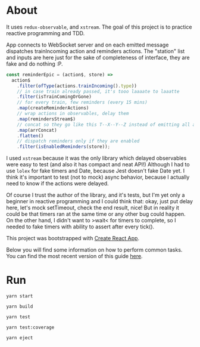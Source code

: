 # About

It uses `redux-observable`, and `xstream`.
The goal of this project is to practice reactive programming and TDD.

App connects to WebSocket server and on each emitted message dispatches trainIncoming action and reminders actions.
The "station" list and inputs are here just for the sake of completeness of interface, they are fake and do nothing :P.

```js
const reminderEpic = (action$, store) =>
  action$
    .filter(ofType(actions.trainIncoming().type))
    // in case train already passed, it's tooo laaaate to laaatte
    .filter(isTrainComingOrGone)
    // for every train, few reminders (every 15 mins)
    .map(createReminderActions)
    // wrap actions in observables, delay them
    .map(remindersStream$)
    // concat so they go like this T--X--Y--Z instead of emitting all at once
    .map(arrConcat)
    .flatten()
    // dispatch reminders only if they are enabled
    .filter(isEnabledReminders(store));
```

I used `xstream` because it was the only library which delayed observables were easy to test (and also it has compact and neat API!)
Although I had to use `lolex` for fake timers and Date, because Jest doesn't fake Date yet.
I think it's important to test (not to mock) async behavior, because I actually need to know if the actions were delayed.

Of course I trust the author of the library, and it's tests, but I'm yet only a beginner in reactive programming and I could think that: okay, just put delay here, let's mock setTimeout, check the end result, nice!
But in reality it could be that timers ran at the same time or any other bug could happen.
On the other hand, I didn't want to >wait< for timers to complete, so I needed to fake timers with ability to assert after every tick().

This project was bootstrapped with [Create React App](https://github.com/facebookincubator/create-react-app).

Below you will find some information on how to perform common tasks.<br>
You can find the most recent version of this guide [here](https://github.com/facebookincubator/create-react-app/blob/master/packages/react-scripts/template/README.md).

# Run

```
yarn start

yarn build

yarn test

yarn test:coverage

yarn eject
```
